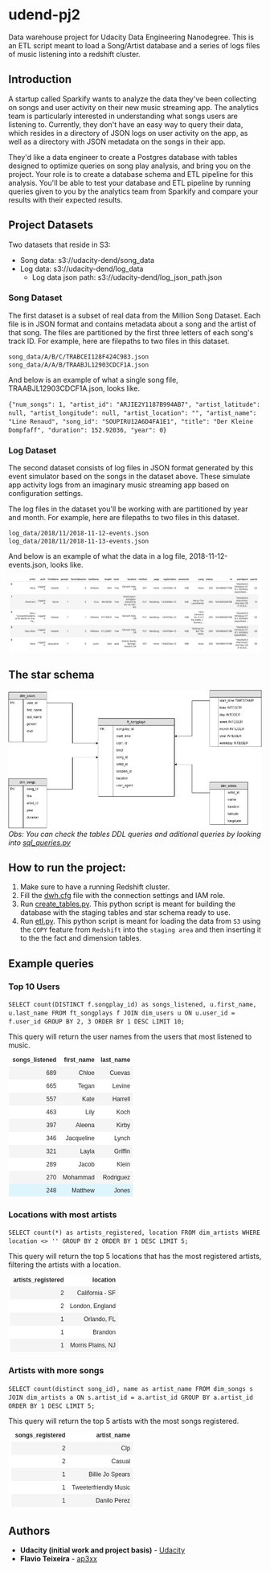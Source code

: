 # udend-pj2

Data warehouse project for Udacity Data Engineering Nanodegree.
This is an ETL script meant to load a Song/Artist database and a series of logs files of music listening into a redshift cluster.

## Introduction

A startup called Sparkify wants to analyze the data they've been collecting on songs and user activity on their new music streaming app. The analytics team is particularly interested in understanding what songs users are listening to. Currently, they don't have an easy way to query their data, which resides in a directory of JSON logs on user activity on the app, as well as a directory with JSON metadata on the songs in their app.

They'd like a data engineer to create a Postgres database with tables designed to optimize queries on song play analysis, and bring you on the project. Your role is to create a database schema and ETL pipeline for this analysis. You'll be able to test your database and ETL pipeline by running queries given to you by the analytics team from Sparkify and compare your results with their expected results.

## Project Datasets

Two datasets that reside in S3:

* Song data: s3://udacity-dend/song_data
* Log data: s3://udacity-dend/log_data
    * Log data json path: s3://udacity-dend/log_json_path.json

### Song Dataset

The first dataset is a subset of real data from the Million Song Dataset. Each file is in JSON format and contains metadata about a song and the artist of that song. The files are partitioned by the first three letters of each song's track ID. For example, here are filepaths to two files in this dataset.

```
song_data/A/B/C/TRABCEI128F424C983.json
song_data/A/A/B/TRAABJL12903CDCF1A.json
```

And below is an example of what a single song file, TRAABJL12903CDCF1A.json, looks like.

`{"num_songs": 1, "artist_id": "ARJIE2Y1187B994AB7", "artist_latitude": null, "artist_longitude": null, "artist_location": "", "artist_name": "Line Renaud", "song_id": "SOUPIRU12A6D4FA1E1", "title": "Der Kleine Dompfaff", "duration": 152.92036, "year": 0}`

### Log Dataset

The second dataset consists of log files in JSON format generated by this event simulator based on the songs in the dataset above. These simulate app activity logs from an imaginary music streaming app based on configuration settings.

The log files in the dataset you'll be working with are partitioned by year and month. For example, here are filepaths to two files in this dataset.

```
log_data/2018/11/2018-11-12-events.json
log_data/2018/11/2018-11-13-events.json
```

And below is an example of what the data in a log file, 2018-11-12-events.json, looks like.

![Log Dataset](./documentation/log_dataset.png)

## The star schema

![Star Schema](./documentation/star_schema.png)
_Obs: You can check the tables DDL queries and aditional queries by looking into [sql_queries.py](./sql_queries.py)_

## How to run the project:

1. Make sure to have a running Redshift cluster.
2. Fill the [dwh.cfg](./dwh.cfg) file with the connection settings and IAM role.
3. Run [create_tables.py](./create_tables.py). This python script is meant for building the database with the staging tables and star schema ready to use.
4. Run [etl.py](./etl.py). This python script is meant for loading the data from `S3` using the `COPY` feature from `Redshift` into the `staging area` and then inserting it to the the fact and dimension tables.

## Example queries

### Top 10 Users

`SELECT count(DISTINCT f.songplay_id) as songs_listened, u.first_name, u.last_name FROM ft_songplays f JOIN dim_users u ON u.user_id = f.user_id GROUP BY 2, 3 ORDER BY 1 DESC LIMIT 10;`

This query will return the user names from the users that most listened to music.

![Top 10 Users](./documentation/query_1.png)

### Locations with most artists

`SELECT count(*) as artists_registered, location FROM dim_artists WHERE location <> '' GROUP BY 2 ORDER BY 1 DESC LIMIT 5;`

This query will return the top 5 locations that has the most registered artists, filtering the artists with a location.

![Top 10 Users](./documentation/query_2.png)

### Artists with more songs

`SELECT count(distinct song_id), name as artist_name FROM dim_songs s JOIN dim_artists a ON s.artist_id = a.artist_id GROUP BY a.artist_id ORDER BY 1 DESC LIMIT 5;`

This query will return the top 5 artists with the most songs registered.

![Top 10 Users](./documentation/query_3.png)


## Authors

* **Udacity (initial work and project basis)** - [Udacity](https://www.udacity.com/)
* **Flavio Teixeira** - [ap3xx](https://github.com/ap3xx)

